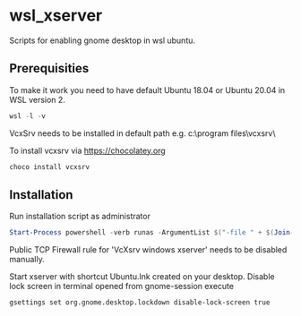 # wsl_xserver
Scripts for enabling gnome desktop in wsl ubuntu.

## Prerequisities
To make it work you need to have default Ubuntu 18.04 or Ubuntu 20.04 in WSL version 2.

```powershell
wsl -l -v
```

VcxSrv needs to be installed in default path e.g. c:\program files\vcxsrv\

To install vcxsrv via https://chocolatey.org
```powershell
choco install vcxsrv
```

## Installation

Run installation script as administrator

```powershell
Start-Process powershell -verb runas -ArgumentList $("-file " + $(Join-Path (Get-Location) "install.ps1")) 
```
Public TCP Firewall rule for 'VcXsrv windows xserver' needs to be disabled manually.

Start xserver with shortcut Ubuntu.lnk created on your desktop.
Disable lock screen in terminal opened from gnome-session execute 

```bash
gsettings set org.gnome.desktop.lockdown disable-lock-screen true
```